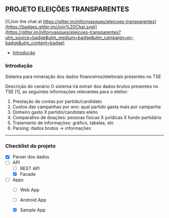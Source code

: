 ## PROJETO ELEIÇÕES TRANSPARENTES

[![Join the chat at https://gitter.im/niltonvasques/eleicoes-transparentes](https://badges.gitter.im/Join%20Chat.svg)](https://gitter.im/niltonvasques/eleicoes-transparentes?utm_source=badge&utm_medium=badge&utm_campaign=pr-badge&utm_content=badge)


- [Introdução](#introdução)

### Introdução
Sistema para mineração dos dados financeiros/eleitorais presentes no TSE

Descrição do cenário
O sistema irá extrair dos dados brutos presentes no TSE [1], as seguintes informações
relevantes para o eleitor:

1. Prestação de contas por partido/candidato
2. Custos das campanhas por ano: qual partido gasta mais por campanha
3. Dinheiro gasto X partido/candidato eleito
4. Comparativo de doações: pessoas físicas X jurídicas X fundo partidário
5. Tratamento de informações: gráfico, tabelas, etc
6. Parsing: dados brutos -> informações

---
### Checklist do projeto
- [x] Parser dos dados
- [ ] API
  - [ ] REST API
  - [x] Facade
- [ ] Apps
  - [ ] Web App
  - [ ] Android App
  - [x] Sample App
  


